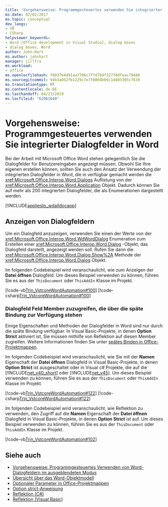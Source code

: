 ```yaml
---
title: 'Vorgehensweise: Programmgesteuertes verwenden Sie integrierter Dialogfelder in Word'
ms.date: 02/02/2017
ms.topic: conceptual
dev_langs:
- VB
- CSharp
helpviewer_keywords:
- Word [Office development in Visual Studio], dialog boxes
- dialog boxes, Word
author: John-Hart
ms.author: johnhart
manager: jillfra
ms.workload:
- office
ms.openlocfilehash: f8037e4d91aa7706c7ffd7b9f32778dfeac79488
ms.sourcegitcommit: 94b3a052fb1229c7e7f8804b09c1d403385c7630
ms.translationtype: MT
ms.contentlocale: de-DE
ms.lasthandoff: 04/23/2019
ms.locfileid: "62961640"
---
```

# <a name="how-to-programmatically-use-built-in-dialog-boxes-in-word"></a>Vorgehensweise: Programmgesteuertes verwenden Sie integrierter Dialogfelder in Word
  Bei der Arbeit mit Microsoft Office Word stehen gelegentlich Sie die Dialogfelder für Benutzereingaben angezeigt müssen. Obwohl Sie Ihre eigenen erstellen können, sollten Sie auch den Ansatz der Verwendung der integrierten Dialogfelder in Word, die in verfügbar gemacht werden die <xref:Microsoft.Office.Interop.Word.Dialogs> Auflistung von der <xref:Microsoft.Office.Interop.Word.Application> Objekt. Dadurch können Sie auf mehr als 200 integrierten Dialogfelder, die als Enumerationen dargestellt werden.

 [!INCLUDE[appliesto_wdalldocapp](../vsto/includes/appliesto-wdalldocapp-md.md)]

## <a name="display-dialog-boxes"></a>Anzeigen von Dialogfeldern
 Um ein Dialogfeld anzuzeigen, verwenden Sie einen der Werte von der <xref:Microsoft.Office.Interop.Word.WdWordDialog> Enumeration zum Erstellen einer <xref:Microsoft.Office.Interop.Word.Dialog> -Objekt, das Dialogfeld darstellt, angezeigt werden soll. Rufen Sie dann die <xref:Microsoft.Office.Interop.Word.Dialog.Show%2A> Methode der <xref:Microsoft.Office.Interop.Word.Dialog> Objekt.

 Im folgenden Codebeispiel wird veranschaulicht, wie zum Anzeigen der **Datei öffnen** Dialogfeld. Um dieses Beispiel verwenden zu können, führen Sie es aus der `ThisDocument` oder `ThisAddIn` Klasse im Projekt.

 [!code-vb[Trin_VstcoreWordAutomation#100](../vsto/codesnippet/VisualBasic/Trin_VstcoreWordAutomationVB/ThisDocument.vb#100)]
 [!code-csharp[Trin_VstcoreWordAutomation#100](../vsto/codesnippet/CSharp/Trin_VstcoreWordAutomationCS/ThisDocument.cs#100)]

### <a name="access-dialog-box-members-that-are-available-through-late-binding"></a>Dialogfeld Feld Member zuzugreifen, die über die späte Bindung zur Verfügung stehen
 Einige Eigenschaften und Methoden der Dialogfelder in Word sind nur durch die späte Bindung verfügbar. In Visual Basic-Projekte, in denen **Option Strict** aktiviert ist, Sie müssen mithilfe von Reflektion auf diesen Member zugreifen. Weitere Informationen finden Sie unter [spätes Binden in Office-Projektmappen](../vsto/late-binding-in-office-solutions.md).

 Im folgenden Codebeispiel wird veranschaulicht, wie Sie mit der **Namen** Eigenschaft der **Datei öffnen** Dialogfeld in Visual Basic-Projekte, in denen **Option Strict** ist ausgeschaltet oder in Visual c# Projekte, die auf die [!INCLUDE[net_v40_short](../sharepoint/includes/net-v40-short-md.md)] oder [!INCLUDE[net_v45](../vsto/includes/net-v45-md.md)]. Um dieses Beispiel verwenden zu können, führen Sie es aus der `ThisDocument` oder `ThisAddIn` Klasse im Projekt.

 [!code-vb[Trin_VstcoreWordAutomation#122](../vsto/codesnippet/VisualBasic/Trin_VstcoreWordAutomationVB/ThisDocument.vb#122)]
 [!code-csharp[Trin_VstcoreWordAutomation#122](../vsto/codesnippet/CSharp/Trin_VstcoreWordAutomationCS/ThisDocument.cs#122)]

 Im folgenden Codebeispiel wird veranschaulicht, wie Reflektion zu verwenden, den Zugriff auf die **Namen** Eigenschaft der **Datei öffnen** Dialogfeld in Visual Basic-Projekte, in denen **Option Strict** ist auf. Um dieses Beispiel verwenden zu können, führen Sie es aus der `ThisDocument` oder `ThisAddIn` Klasse im Projekt.

 [!code-vb[Trin_VstcoreWordAutomation#102](../vsto/codesnippet/VisualBasic/Trin_VstcoreWordAutomationVB/ThisDocument.vb#102)]

## <a name="see-also"></a>Siehe auch
- [Vorgehensweise: Programmgesteuertes Verwenden von Word-Dialogfeldern im ausgeblendeten Modus](../vsto/how-to-programmatically-use-word-dialog-boxes-in-hidden-mode.md)
- [Übersicht über das Word-Objektmodell](../vsto/word-object-model-overview.md)
- [Optionaler Parameter in Office-Projektmappen](../vsto/optional-parameters-in-office-solutions.md)
- [Option strict-Anweisung](/dotnet/visual-basic/language-reference/statements/option-strict-statement)
- [Reflektion (C#)](/dotnet/csharp/programming-guide/concepts/reflection)
- [Reflektion (Visual Basic)](/dotnet/visual-basic/programming-guide/concepts/reflection)
